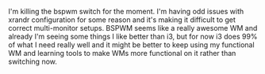 I'm killing the bspwm switch for the moment. I'm having odd issues with xrandr configuration for some reason and it's making it difficult to get correct multi-monitor setups. BSPWM seems like a really awesome WM and already I'm seeing some things I like better than i3, but for now i3 does 99% of what I need really well and it might be better to keep using my functional WM and learning tools to make WMs more functional on it rather than switching now.
